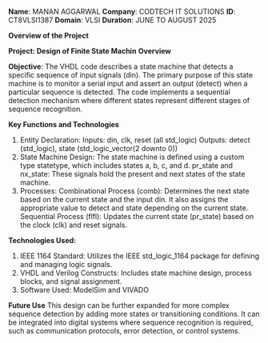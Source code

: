 **Name**: MANAN AGGARWAL
**Company**: CODTECH IT SOLUTIONS
**ID**: CT8VLSI1387
**Domain**: VLSI
**Duration**: JUNE TO AUGUST 2025

**Overview of the Project** 

**Project: Design of Finite State Machin**
**Overview**

**Objective**: The VHDL code describes a state machine that detects a specific sequence of input signals (din). The primary purpose of this state machine is to monitor a serial input and assert an output (detect) when a particular sequence is detected. The code implements a sequential detection mechanism where different states represent different stages of sequence recognition.

**Key Functions and Technologies**
1. Entity Declaration:
      Inputs: din, clk, reset (all std_logic)
      Outputs: detect (std_logic), state (std_logic_vector(2 downto 0))
2. State Machine Design:
      The state machine is defined using a custom type statetype, which includes states a, b, c, and d.
      pr_state and nx_state: These signals hold the present and next states of the state machine.
3. Processes:
      Combinational Process (comb): Determines the next state based on the current state and the input din. It also assigns the appropriate value to detect and state depending on the current state.
      Sequential Process (flfl): Updates the current state (pr_state) based on the clock (clk) and reset signals.

**Technologies Used:**

1. IEEE 1164 Standard: Utilizes the IEEE std_logic_1164 package for defining and managing logic signals.
2. VHDL and Verilog Constructs: Includes state machine design, process blocks, and signal assignment.
3. Software Used: ModelSim and VIVADO
   
**Future Use**
This design can be further expanded for more complex sequence detection by adding more states or transitioning conditions. It can be integrated into digital systems where sequence recognition is required, such as communication protocols, error detection, or control systems.
